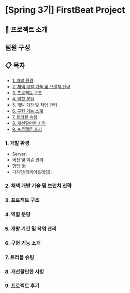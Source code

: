 # [Spring 3기] FirstBeat Project



## 📁 프로젝트 소개


## 팀원 구성


## 📋 목차
- [1. 개발 환경](#1-개발-환경)
- [2. 채택 개발 기술 및 브랜치 전략](#-채택-개발-기술-및-브랜치-전략-)
- [3. 프로젝트 구조](#-프로젝트-구조-)
- [4. 역할 분담](#-역할-분담-)
- [5. 개발 기간 및 작업 관리](#-개발-기간-및-작업-관리-)
- [6. 구현 기능 소개](#-구현-기능-소개-)
- [7. 트러블 슈팅](#-트러블-슈팅-)
- [8. 개선할만한 사항](#-개선할만한-사항-)
- [9. 프로젝트 후기](#-프로젝트-후기-)

### 1. 개발 환경

 - Server: 
 - 버전 및 이슈 관리:
 - 협업 툴:
 - 디자인(와이어프레임):

### 2. 채택 개발 기술 및 브랜치 전략


### 3. 프로젝트 구조

### 4. 역할 분담

### 5. 개발 기간 및 작업 관리

### 6. 구현 기능 소개

### 7. 트러블 슈팅

### 8. 개선할만한 사항

### 9. 프로젝트 후기

